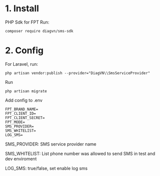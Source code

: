 # 1. Install
PHP Sdk for FPT
Run:

    composer require diagvn/sms-sdk

# 2. Config

For Laravel, run:

    php artisan vendor:publish --provider="DiagVN\\SmsServiceProvider"

Run

    php artisan migrate

Add config to .env

    FPT_BRAND_NAME=
    FPT_CLIENT_ID=
    FPT_CLIENT_SECRET=
    FPT_MODE=
    SMS_PROVIDER=
    SMS_WHITELIST=
    LOG_SMS=

SMS_PROVIDER: SMS service provider name

SMS_WHITELIST: List phone number was allowed to send SMS in test and dev enviroment

LOG_SMS: true/false, set enable log sms

